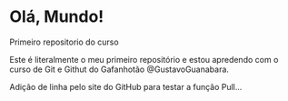 # Olá, Mundo!
 Primeiro repositorio do curso

 Este é literalmente o meu primeiro repositório e estou apredendo com o curso de Git e Githut do Gafanhotão @GustavoGuanabara.

Adição de linha pelo site do GitHub para testar a função Pull...

